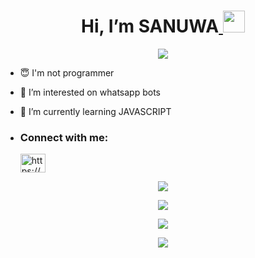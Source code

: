                                  
 <h1 align="center">    Hi, I’m SANUWA<a href="github.com/sanuwaofficial"> <img src="https://github.com/TheDudeThatCode/TheDudeThatCode/blob/master/Assets/Hi.gif" width="35px"></a></h1>
<p align="center"> <a href="github.com/sanuwaofficial"><img align="center" src="https://cardivo.vercel.app/api?name=sanuwaofficial&description=Hi,I am Sanuwa official.I am the creater of AquaBot.  nice to meet  you&image=https://avatars.githubusercontent.com/sanuwaofficial&usqp=CAU&backgroundColor=%23ecf0f1&instagram=__..sanuwa.__&github=sanuwaofficial&pattern=ticTacToe&colorPattern=%23eaeaea&site=aquabot.ga"/></a>




- 😇 I'm not programmer
 
- 👀 I’m interested on whatsapp bots

- 🌱 I’m currently learning JAVASCRIPT
- <h3 align="left">Connect with me:</h3><p>   <a href="https://instagram.com/__.sanuwa.__" target="blank"><img align="center" src="https://raw.githubusercontent.com/rahuldkjain/github-profile-readme-generator/master/src/images/icons/Social/instagram.svg" alt="https://www.instagram.com/__.sanuwa.__/" height="30" width="40" /></a>
</p>



 <p align="center"> <a href="https://github.com/sanuwaofficial"><img src="https://github-profile-trophy.vercel.app/?username=sanuwaofficial&no-bg=true"></a></p>

<p align="center"> <a href="https://github.com/sanuwaofficial"><img  src="https://github-readme-stats.vercel.app/api?username=sanuwaofficial&show_icons=true&locale=en"></a></p>
 <p align="center"> <a href="https://github.com/sanuwaofficial"><img  src="https://github-readme-streak-stats.herokuapp.com/?user=sanuwaofficial&"></a></p>
<p align="center"> <img src="https://github-readme-stats.vercel.app/api/top-langs?username=sanuwaofficial" > </p>
